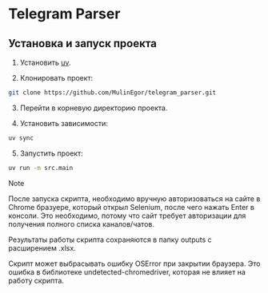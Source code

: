# Telegram Parser

## Установка и запуск проекта

1. Установить [uv](https://docs.astral.sh/uv/getting-started/installation/).

2. Клонировать проект:

```bash
git clone https://github.com/MulinEgor/telegram_parser.git
```

3. Перейти в корневую директорию проекта.

4. Установить зависимости:

```bash
uv sync 
```

5. Запустить проект:

```bash
uv run -m src.main
```

> [!NOTE]  
> После запуска скрипта, необходимо вручную авторизоваться на сайте в Chrome бразуере, который открыл Selenium, после чего нажать Enter в консоли. Это необходимо, потому что сайт требует авторизации для получения полного списка каналов/чатов.
>   
> Результаты работы скрипта сохраняются в папку outputs с расширением .xlsx.
>   
> Скрипт может выбрасывать ошибку OSError при закрытии браузера. Это ошибка в библиотеке undetected-chromedriver, которая не влияет на работу скрипта.

